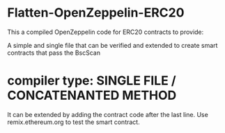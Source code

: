 # Flatten-OpenZeppelin-ERC20

This a compiled OpenZeppelin code for ERC20 contracts to provide:

A simple and single file that can be verified and extended to create smart contracts that pass the BscScan 

# compiler type: SINGLE FILE / CONCATENANTED METHOD

It can be extended by adding the contract code after the last line.
Use remix.ethereum.org to test the smart contract.
